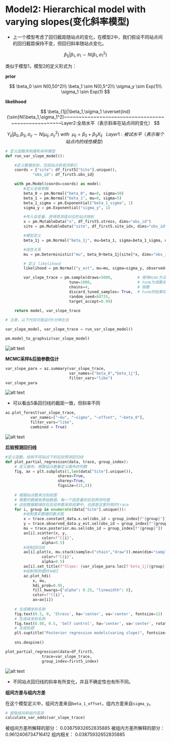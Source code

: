 # Model2: Hierarchical model with varying slopes(变化斜率模型)

- 上一个模型考虑了回归截距随站点的变化，在模型2中，我们假设不同站点间的回归截距保持不变，但回归斜率随站点变化。

$$
\beta_{1j}|\beta_1,\sigma_1 \sim N(\beta_1,\sigma_1^2)
$$

类似于模型1，模型2的定义形式为：

**prior**

$$
\beta_0 \sim N(0,50^2)\\
\beta_1 \sim N(0,5^2)\\
\sigma_y \sim Exp(1)\\
\sigma_1 \sim Exp(1)
$$

**likelihood**

$$
\beta_{1j}|\beta_1,\sigma_1 \overset{ind}{\sim}N(\beta_1,\sigma_1^2)~~~~~~~~~~~~~~~~~~~~~~~~~~~~~~~~~~~~~~~~~~~~~~~~~~~Layer2:全局水平（表示斜率在站点间的变化）
$$

$$
Y_{ij}|\beta_{0},\beta_{1j},\sigma_y \sim N(\mu_{ij},\sigma_y^2)~with~~\mu_{ij}=\beta_0+\beta_{1j}X_{ij}~~~Layer1:被试水平（表示每个站点内的线性模型）
$$

```python
# 定义函数来构建和采样模型
def run_var_slope_model():

    #定义数据坐标，包括站点和观测索引
    coords = {"site": df_first5["Site"].unique(),
            "obs_id": df_first5.obs_id}

    with pm.Model(coords=coords) as model:
        #定义全局参数
        beta_0 = pm.Normal("beta_0", mu=0, sigma=50)
        beta_1 = pm.Normal("beta_1", mu=0, sigma=5) 
        beta_1_sigma = pm.Exponential("beta_1_sigma", 1)
        sigma_y = pm.Exponential("sigma_y", 1) 

        #传入自变量、获得观测值对应的站点映射
        x = pm.MutableData("x", df_first5.stress, dims="obs_id")
        site = pm.MutableData("site", df_first5.site_idx, dims="obs_id") 

        #模型定义
        beta_1j = pm.Normal("beta_1j", mu=beta_1, sigma=beta_1_sigma, dims="site")

        #线性关系
        mu = pm.Deterministic("mu", beta_0+beta_1j[site]*x, dims="obs_id")

        # 定义 likelihood
        likelihood = pm.Normal("y_est", mu=mu, sigma=sigma_y, observed=df_first5.scontrol, dims="obs_id")

        var_slope_trace = pm.sample(draws=5000,           # 使用mcmc方法进行采样，draws为采样次数
                            tune=1000,                    # tune为调整采样策略的次数，可以决定这些结果是否要被保留
                            chains=4,                     # 链数
                            discard_tuned_samples= True,  # tune的结果将在采样结束后被丢弃
                            random_seed=84735,
                            target_accept=0.99)
    
    return model, var_slope_trace
```

```python
# 注意，以下代码可能运行5分钟左右

var_slope_model, var_slope_trace = run_var_slope_model()
```

```python
pm.model_to_graphviz(var_slope_model)
```

![alt text](image-16.png)

**MCMC采样&后验参数估计**

```python
var_slope_para = az.summary(var_slope_trace,
                            var_names=["beta_0","beta_1j"],
                            filter_vars="like")
var_slope_para
```

![alt text](image-17.png)

- 可以看出5条回归线的截距一致，但斜率不同

```python
az.plot_forest(var_slope_trace,
           var_names=["~mu", "~sigma", "~offset", "~beta_0"],
           filter_vars="like",
           combined = True)
```

![alt text](image-18.png)

**后验预测回归线**

```python
#定义函数，绘制不同站点下的后验预测回归线
def plot_partial_regression(data, trace, group_index):
    # 定义画布，根据站点数量定义画布的列数
    fig, ax = plt.subplots(1,len(data["Site"].unique()), 
                       sharex=True,
                       sharey=True,
                       figsize=(15,5))
    
    # 根据站点数来分别绘图
    # 需要的数据有原始数据，每一个因变量的后验预测均值
    # 这些数据都储存在后验参数采样结果中，也就是这里所用的trace
    for i, group in enumerate(data["Site"].unique()):
        #绘制真实数据的散点图
        x = trace.constant_data.x.sel(obs_id = group_index[f"{group}"])
        y = trace.observed_data.y_est.sel(obs_id = group_index[f"{group}"])
        mu = trace.posterior.mu.sel(obs_id = group_index[f"{group}"])
        ax[i].scatter(x, y,
                color=f"C{i}",
                alpha=0.5)
        #绘制回归线
        ax[i].plot(x, mu.stack(sample=("chain","draw")).mean(dim="sample"),
                color=f"C{i}",
                alpha=0.5)
        ax[i].set_title(f"Slope: {var_slope_para.loc[f'beta_1j[{group}]']['mean']}", fontsize=12)
        #绘制预测值95%HDI
        az.plot_hdi(
            x, mu,
            hdi_prob=0.95,
            fill_kwargs={"alpha": 0.25, "linewidth": 0},
            color=f"C{i}",
            ax=ax[i])
        
    # 生成横坐标名称
    fig.text(0.5, 0, 'Stress', ha='center', va='center', fontsize=12)
    # 生成纵坐标名称
    fig.text(0.08, 0.5, 'Self control', ha='center', va='center', rotation='vertical', fontsize=12)
    # 生成标题
    plt.suptitle("Posterior regression models(varing slope)", fontsize=15, y=1.05)
        
    sns.despine()
```

```python
plot_partial_regression(data=df_first5,
                trace=var_slope_trace,
                group_index=first5_index)
```

![alt text](image-19.png)

- 不同站点回归线的斜率有所变化，并且不确定性也有所不同。

**组间方差与组内方差**

在这个模型定义中，组间方差来自`beta_1_offset`，组内方差来自`sigma_y`。

```python
# 提取组间和组内变异
calculate_var_odds(var_slope_trace)
```
被组间方差所解释的部分： 0.03875932652835885
被组内方差所解释的部分： 0.9612406734716412
组内相关： 0.03875932652835885